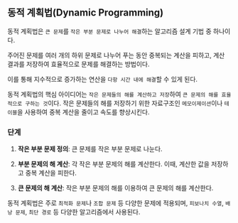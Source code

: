 동적 계획법(Dynamic Programming)
---
동적 계획법은 ``큰 문제``를 ``작은 부분 문제로 나누어 해결``하는 알고리즘 설계 기법 중 하나이다.

주어진 문제를 여러 개의 하위 문제로 나누어 푸는 동안 중복되는 계산을 피하고, 계산 결과를 저장하여 효율적으로 문제를 해결하는 방법이다.

이를 통해 지수적으로 증가하는 연산을 ``다항 시간 내에 해결``할 수 있게 된다.

동적 계획법의 핵심 아이디어는 ``작은 문제들의 해를 계산하고 저장``하여 ``큰 문제의 해를 효율적으로 구하는 것``이다. 작은 문제들의 해를 저장하기 위한 자료구조인 ``메모이제이션``이나 ``테이블``을 사용하여 중복 계산을 줄이고 속도를 향상시킨다.

### 단계
1. **작은 부분 문제 정의**: 큰 문제를 작은 부분 문제로 나눈다.

2. **부분 문제의 해 계산**: 각 작은 부분 문제의 해를 계산한다. 이때, 계산한 값을 저장하고 중복 계산을 피한다.

3. **큰 문제의 해 계산**: 작은 부분 문제의 해를 이용하여 큰 문제의 해를 계산한다.

동적 계획법은 주로 ``최적화 문제``나 ``조합 문제`` 등 다양한 문제에 적용되며, ``피보나치 수열``, ``배낭 문제``, ``최단 경로`` 등 다양한 알고리즘에서 사용된다.